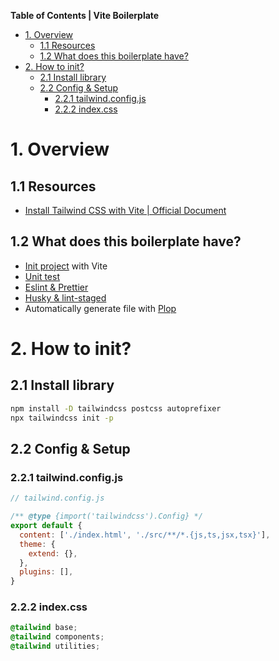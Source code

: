 **Table of Contents | Vite Boilerplate**

- [1. Overview](#1-overview)
  - [1.1 Resources](#11-resources)
  - [1.2 What does this boilerplate have?](#12-what-does-this-boilerplate-have)
- [2. How to init?](#2-how-to-init)
  - [2.1 Install library](#21-install-library)
  - [2.2 Config \& Setup](#22-config--setup)
    - [2.2.1 tailwind.config.js](#221-tailwindconfigjs)
    - [2.2.2 index.css](#222-indexcss)

# 1. Overview

## 1.1 Resources

- [Install Tailwind CSS with Vite | Official Document](https://tailwindcss.com/docs/guides/vite)

## 1.2 What does this boilerplate have?

- [Init project](#21-init-project-with-vite) with Vite
- [Unit test](#3-how-to-setup-test)
- [Eslint & Prettier](#4-how-to-setup-prettier)
- [Husky & lint-staged](#5-how-to-setup-husky--lint-staged)
- Automatically generate file with [Plop](#6-how-to-setup-plop)

# 2. How to init?

## 2.1 Install library

```bash
npm install -D tailwindcss postcss autoprefixer
npx tailwindcss init -p
```

## 2.2 Config & Setup

### 2.2.1 tailwind.config.js

```js
// tailwind.config.js

/** @type {import('tailwindcss').Config} */
export default {
  content: ['./index.html', './src/**/*.{js,ts,jsx,tsx}'],
  theme: {
    extend: {},
  },
  plugins: [],
}
```

### 2.2.2 index.css

```css
@tailwind base;
@tailwind components;
@tailwind utilities;
```
